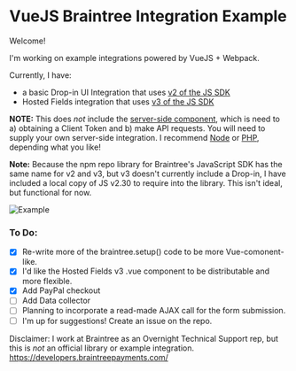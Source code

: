 # VueJS Braintree Integration Example

Welcome!

I'm working on example integrations powered by VueJS + Webpack.

Currently, I have:

* a basic Drop-in UI Integration that uses [v2 of the JS SDK](https://developers.braintreepayments.com/start/hello-client/javascript/v2)
* Hosted Fields integration that uses [v3 of the JS SDK](https://developers.braintreepayments.com/start/hello-client/javascript/v3)

**NOTE:** This does _not_ include the [server-side component](https://developers.braintreepayments.com/start/hello-server/), which is need to a) obtaining a Client Token and b) make API requests. You will need to supply your own server-side integration. I recommend [Node](https://developers.braintreepayments.com/start/hello-server/node) or [PHP](https://developers.braintreepayments.com/start/hello-server/php), depending what you like!

**Note:** Because the npm repo library for Braintree's JavaScript SDK has the same name for v2 and v3, but v3 doesn't currently include a Drop-in, I have included a local copy of JS v2.30 to require into the library. This isn't ideal, but functional for now.

![Example](http://i.giphy.com/26gsuClD4ydcWd7os.gif)

### To Do:
- [x] Re-write more of the braintree.setup() code to be more Vue-comonent-like.
- [x] I'd like the Hosted Fields v3 .vue component to be distributable and more flexible.
- [x] Add PayPal checkout
- [ ] Add Data collector
- [ ] Planning to incorporate a read-made AJAX call for the form submission.
- [ ] I'm up for suggestions! Create an issue on the repo.

Disclaimer: I work at Braintree as an Overnight Technical Support rep, but this is _not_ an official library or example integration. https://developers.braintreepayments.com/
